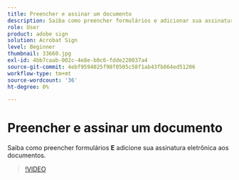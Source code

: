 ```yaml
---
title: Preencher e assinar um documento
description: Saiba como preencher formulários e adicionar sua assinatura eletrônica aos documentos
role: User
product: adobe sign
solution: Acrobat Sign
level: Beginner
thumbnail: 33660.jpg
exl-id: 4bb7caab-002c-4e8e-b0c6-fdde220037a4
source-git-commit: 4ebf9594025f98f0505c58f1ab43fb864ed51206
workflow-type: tm+mt
source-wordcount: '36'
ht-degree: 0%

---
```


# Preencher e assinar um documento

Saiba como preencher formulários **E** adicione sua assinatura eletrônica aos documentos.

>[!VIDEO](https://video.tv.adobe.com/v/33660?quality=12&learn=on&hidetitle=true)

